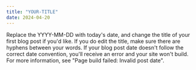```yaml
---
title: "YOUR-TITLE"
date: 2024-04-20
---
```


Replace the YYYY-MM-DD with today's date, and change the title of your first blog post if you'd like.
If you do edit the title, make sure there are hyphens between your words. If your blog post date doesn't follow the correct date convention, you'll receive an error and your site won't build. For more information, see "Page build failed: Invalid post date".

